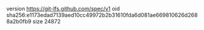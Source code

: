 version https://git-lfs.github.com/spec/v1
oid sha256:e1173edad7139aed10cc49972b2b31610fda6d081ae669810626d2688a2b0fb9
size 24872

